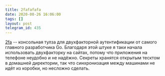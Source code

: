 ```yaml
---
title: 2fafafafa
date: 2020-08-26 16:06:00
tags: []
layout: post
telegram_id: 435
---
```


[2fa](https://github.com/rsc/2fa) -- консольная тулза для двухфакторной аутентификации от самого главного разработчика Go. Благодаря этой штуке я таки начала использовать двухфакторку на сайтах, потому что приложения на телефоне неудобно и не надёжно. Секреты хранятся открытым тесктом в домашней директории, так что синхронизация между машинами не идёт из коробки, но несложно сделать.
